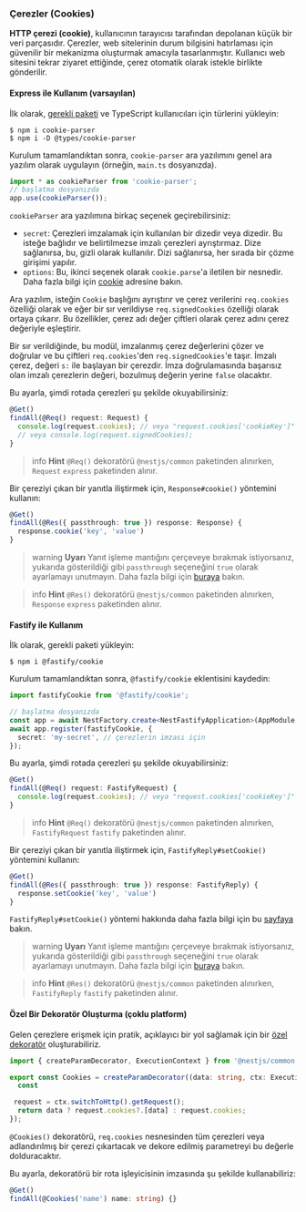 ### Çerezler (Cookies)

**HTTP çerezi (cookie)**, kullanıcının tarayıcısı tarafından depolanan küçük bir veri parçasıdır. Çerezler, web sitelerinin durum bilgisini hatırlaması için güvenilir bir mekanizma oluşturmak amacıyla tasarlanmıştır. Kullanıcı web sitesini tekrar ziyaret ettiğinde, çerez otomatik olarak istekle birlikte gönderilir.

#### Express ile Kullanım (varsayılan)

İlk olarak, [gerekli paketi](https://github.com/expressjs/cookie-parser) ve TypeScript kullanıcıları için türlerini yükleyin:

```shell
$ npm i cookie-parser
$ npm i -D @types/cookie-parser
```

Kurulum tamamlandıktan sonra, `cookie-parser` ara yazılımını genel ara yazılım olarak uygulayın (örneğin, `main.ts` dosyanızda).

```typescript
import * as cookieParser from 'cookie-parser';
// başlatma dosyanızda
app.use(cookieParser());
```

`cookieParser` ara yazılımına birkaç seçenek geçirebilirsiniz:

- `secret`: Çerezleri imzalamak için kullanılan bir dizedir veya dizedir. Bu isteğe bağlıdır ve belirtilmezse imzalı çerezleri ayrıştırmaz. Dize sağlanırsa, bu, gizli olarak kullanılır. Dizi sağlanırsa, her sırada bir çözme girişimi yapılır.
- `options`: Bu, ikinci seçenek olarak `cookie.parse`'a iletilen bir nesnedir. Daha fazla bilgi için [cookie](https://www.npmjs.org/package/cookie) adresine bakın.

Ara yazılım, isteğin `Cookie` başlığını ayrıştırır ve çerez verilerini `req.cookies` özelliği olarak ve eğer bir sır verildiyse `req.signedCookies` özelliği olarak ortaya çıkarır. Bu özellikler, çerez adı değer çiftleri olarak çerez adını çerez değeriyle eşleştirir.

Bir sır verildiğinde, bu modül, imzalanmış çerez değerlerini çözer ve doğrular ve bu çiftleri `req.cookies`'den `req.signedCookies`'e taşır. İmzalı çerez, değeri `s:` ile başlayan bir çerezdir. İmza doğrulamasında başarısız olan imzalı çerezlerin değeri, bozulmuş değerin yerine `false` olacaktır.

Bu ayarla, şimdi rotada çerezleri şu şekilde okuyabilirsiniz:

```typescript
@Get()
findAll(@Req() request: Request) {
  console.log(request.cookies); // veya "request.cookies['cookieKey']"
  // veya console.log(request.signedCookies);
}
```

> info **Hint** `@Req()` dekoratörü `@nestjs/common` paketinden alınırken, `Request` `express` paketinden alınır.

Bir çereziyi çıkan bir yanıtla iliştirmek için, `Response#cookie()` yöntemini kullanın:

```typescript
@Get()
findAll(@Res({ passthrough: true }) response: Response) {
  response.cookie('key', 'value')
}
```

> warning **Uyarı** Yanıt işleme mantığını çerçeveye bırakmak istiyorsanız, yukarıda gösterildiği gibi `passthrough` seçeneğini `true` olarak ayarlamayı unutmayın. Daha fazla bilgi için [buraya](/docs/controllers#library-specific-approach) bakın.

> info **Hint** `@Res()` dekoratörü `@nestjs/common` paketinden alınırken, `Response` `express` paketinden alınır.

#### Fastify ile Kullanım

İlk olarak, gerekli paketi yükleyin:

```shell
$ npm i @fastify/cookie
```

Kurulum tamamlandıktan sonra, `@fastify/cookie` eklentisini kaydedin:

```typescript
import fastifyCookie from '@fastify/cookie';

// başlatma dosyanızda
const app = await NestFactory.create<NestFastifyApplication>(AppModule, new FastifyAdapter());
await app.register(fastifyCookie, {
  secret: 'my-secret', // çerezlerin imzası için
});
```

Bu ayarla, şimdi rotada çerezleri şu şekilde okuyabilirsiniz:

```typescript
@Get()
findAll(@Req() request: FastifyRequest) {
  console.log(request.cookies); // veya "request.cookies['cookieKey']"
}
```

> info **Hint** `@Req()` dekoratörü `@nestjs/common` paketinden alınırken, `FastifyRequest` `fastify` paketinden alınır.

Bir çereziyi çıkan bir yanıtla iliştirmek için, `FastifyReply#setCookie()` yöntemini kullanın:

```typescript
@Get()
findAll(@Res({ passthrough: true }) response: FastifyReply) {
  response.setCookie('key', 'value')
}
```

`FastifyReply#setCookie()` yöntemi hakkında daha fazla bilgi için bu [sayfaya](https://github.com/fastify/fastify-cookie#sending) bakın.

> warning **Uyarı** Yanıt işleme mantığını çerçeveye bırakmak istiyorsanız, yukarıda gösterildiği gibi `passthrough` seçeneğini `true` olarak ayarlamayı unutmayın. Daha fazla bilgi için [buraya](/docs/controllers#library-specific-approach) bakın.

> info **Hint** `@Res()` dekoratörü `@nestjs/common` paketinden alınırken, `FastifyReply` `fastify` paketinden alınır.

#### Özel Bir Dekoratör Oluşturma (çoklu platform)

Gelen çerezlere erişmek için pratik, açıklayıcı bir yol sağlamak için bir [özel dekoratör](/docs/custom-decorators) oluşturabiliriz.

```typescript
import { createParamDecorator, ExecutionContext } from '@nestjs/common';

export const Cookies = createParamDecorator((data: string, ctx: ExecutionContext) => {
  const

 request = ctx.switchToHttp().getRequest();
  return data ? request.cookies?.[data] : request.cookies;
});
```

`@Cookies()` dekoratörü, `req.cookies` nesnesinden tüm çerezleri veya adlandırılmış bir çerezi çıkartacak ve dekore edilmiş parametreyi bu değerle dolduracaktır.

Bu ayarla, dekoratörü bir rota işleyicisinin imzasında şu şekilde kullanabiliriz:

```typescript
@Get()
findAll(@Cookies('name') name: string) {}
```
